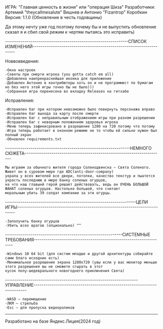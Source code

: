 ИГРА: "Главная ценность в жизни" или "операция Шиза"
Разработчики: Артемий "theycallmesalute" Вишнев и Антонио "Fizantrop" Коробкин
Версия: 1.1.0 (Обновление в честь годовщины)

Да этому нечту уже год поэтому почему бы и не выпустить обновление сказал я и сбил свой режим к чертям пытаясь это 
исправить)


---------------------------------------------------------------СПИСОК ИЗМЕНЕНИЙ---------------------------------------------------------------------

Новвовведения:

	-Окно настроек
	-Советы при смерти игрока (you gotta catch em all)
	-Добавлена наипрекраснейшая иконка для приложение
	-Добавлен Антонио в контрибюторы хоть он и не программист по бумагам но без него этой игры точно бы не было)))
	-Собранная игра перенесена во вкладку Releases на гитхабе
 
Исправления:

	-Исправлен баг при котором невозможно было повернуть персонажа вправо
	-Исправлен баг выхода за карту после смерти
	-Исправлен баг с неправильным отображением игры при разном разрешении
	-Исправлен баг с неверным положением здоровья игрока
	-Меню теперь зафикисровано в разрешение 1280 на 720 потому что потому
	-Игра теперь работает в оконном режиме не то чтобы ей сильно нужен был полный экран
	-Обновлен requirements.txt 
 
 
----------------------------------------------------------------НЕМНОГО СЮЖЕТА-----------------------------------------------------------------------

	Мы играем за обычного жителя города Соленодвинска — Свята Соленого. Живет он в суровом мире где ADC(anti-door-company)
	украла у всех жителей все двери, потолки, качество текстур и пыатется украсть последнюю в мире банку соленых огурцов,
	на что наш главынй герой решает действовать, ведь он ОЧЕНЬ БОЛЬШОЙ ФАНАТ соленых огурцов. Настолько большой, что считает
	моральным убить 39 солдат компании за эти огурцы. 

-------------------------------------------------------------------ЦЕЛИ ИГРЫ-----------------------------------------------------------------------------

	-Заполучить банку огурцов 
	-Убить всех врагов (опционально) ^^

------------------------------------------------------------СИСТЕМНЫЕ ТРЕБОВАНИЯ-------------------------------------------------------------------

	-Windows 10 64 bit (для систем младше и другой архитектуры собирайте сами благо исходник есть)
	-Минимальное разрешение экрана 1280x720 (увы если у вас монитор меньше этого разрешения вы не сможете сгырать в этот
	кусок полу-шедеврального новогоднего приключения Свята)

--------------------------------------------------------------------УПРАВЛЕНИЕ--------------------------------------------------------------------------

	-WASD — перемещение
	-ЛКМ — стрельба
	-Esc — для пропуска видеороликов

--------------------------------------------------------------------------------------------------------------------------------------------------
Разработано на базе Яндекс.Лицея(2024 год)
